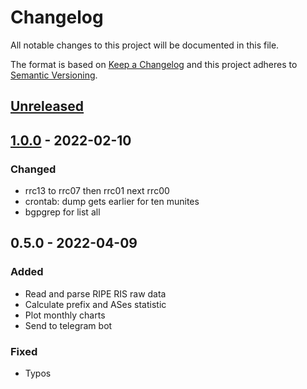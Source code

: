 # Changelog
All notable changes to this project will be documented in this file.

The format is based on [Keep a Changelog](http://keepachangelog.com/en/1.0.0/)
and this project adheres to [Semantic Versioning](http://semver.org/spec/v2.0.0.html).

## [Unreleased]

## [1.0.0] - 2022-02-10
### Changed
 - rrc13 to rrc07 then rrc01 next rrc00
 - crontab: dump gets earlier for ten munites
 - bgpgrep for list all

## 0.5.0 - 2022-04-09
### Added
 - Read and parse RIPE RIS raw data
 - Calculate prefix and ASes statistic
 - Plot monthly charts 
 - Send to telegram bot
### Fixed
 - Typos


[Unreleased]: https://github.com/urlandi/FullViewBot/compare/v0.5.0...HEAD
[1.0.0]: https://github.com/urlandi/FullViewBot/compare/v0.5.0...v1.0.0
